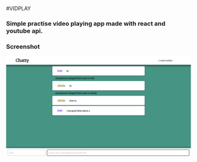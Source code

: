 #VIDPLAY

### Simple practise video playing app made with react and youtube api.

### Screenshot

!["Screenshot of Vidplay"](https://github.com/montygoldy/chattyApp/blob/master/docs/screenshot1.png?raw=true)